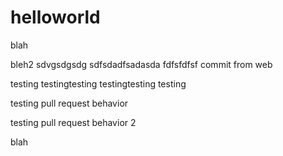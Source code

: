 # helloworld
blah

bleh2
sdvgsdgsdg
sdfsdadfsadasda
fdfsfdfsf
commit from web


testing testingtesting testingtesting testing


testing pull request behavior

testing pull request behavior 2

blah
